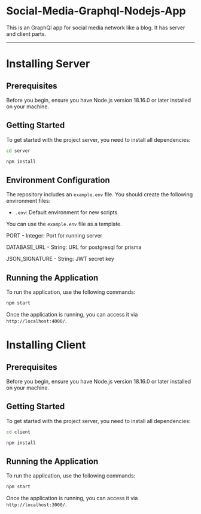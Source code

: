 # Social-Media-Graphql-Nodejs-App
This is an GraphQl app for social media network like a blog. It has server and client parts. 

---

# Installing Server

## Prerequisites

Before you begin, ensure you have Node.js version 18.16.0 or later installed on your machine.

## Getting Started

To get started with the project server, you need to install all dependencies:

  ```bash
  cd server
  ```

  ```bash
  npm install
  ```

## Environment Configuration

The repository includes an `example.env` file. You should create the following environment files:

- `.env`: Default environment for new scripts

You can use the `example.env` file as a template.

PORT - Integer: Port for running server

DATABASE_URL - String: URL for postgresql for prisma

JSON_SIGNATURE - String: JWT secret key

## Running the Application

To run the application, use the following commands:

  ```bash
  npm start
  ```

Once the application is running, you can access it via `http://localhost:4000/`.

# Installing Client
## Prerequisites

Before you begin, ensure you have Node.js version 18.16.0 or later installed on your machine.

## Getting Started

To get started with the project server, you need to install all dependencies:

  ```bash
  cd client
  ```

  ```bash
  npm install
  ```

## Running the Application

To run the application, use the following commands:

  ```bash
  npm start
  ```

Once the application is running, you can access it via `http://localhost:3000/`.
